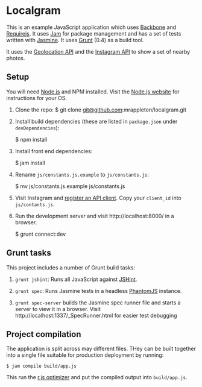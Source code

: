 # Localgram

This is an example JavaScript application which uses [Backbone][backbone] and
[Requirejs][requirejs]. It uses [Jam][jam] for package management and has a
set of tests written with [Jasmine][jasmine]. It uses [Grunt][] (0.4) as a
build tool.

It uses the [Geolocation API][geolocation] and the
[Instagram API][instagram-api] to show a set of nearby photos.

## Setup

You will need [Node.js][node] and NPM installed. Visit the
[Node.js website][node] for instructions for your OS.

1. Clone the repo:
    $ git clone git@github.com:mrappleton/localgram.git

2. Install build dependencies (these are listed in `package.json` under
`devDependencies`):

    $ npm install

3. Install front end dependencies:

    $ jam install

4. Rename `js/constants.js.example` to `js/constants.js`:

    $ mv js/constants.js.example js/constants.js

5. Visit Instagram and [register an API client][instagram-register]. Copy your
`client_id` into `js/contants.js`.

6. Run the development server and visit http://localhost:8000/ in a browser.

    $ grunt connect:dev

## Grunt tasks

This project includes a number of Grunt build tasks:

1. `grunt jshint`: Runs all JavaScript against [JSHint][jshint].

2. `grunt spec`: Runs Jasmine tests in a headless [PhantomJS][phantomjs]
instance.

3. `grunt spec-server` builds the Jasmine spec runner file and starts a server to view it in a browser. Visit http://localhost:1337/_SpecRunner.html for
easier test debugging

## Project compilation

The application is split across may different files. THey can be built together
into a single file suitable for production deployment by running:

    $ jam compile build/app.js

This run the [r.js optimizer][rjs] and put the compiled output into
`build/app.js`.

[backbone]: http://backbonejs.org/
[requirejs]: http://requirejs.org/
[jam]: http://jamjs.org/
[jasmine]: http://pivotal.github.com/jasmine/
[grunt]: http://gruntjs.com/
[geolocation]: http://dev.w3.org/geo/api/spec-source.html
[instagram-api]: http://instagram.com/developer/
[node]: http://nodejs.org/
[npm]: https://npmjs.org/
[instagram-register]: http://instagram.com/developer/clients/manage/
[jshint]: http://www.jshint.com/
[phantomjs]: http://phantomjs.org/
[rjs]: http://requirejs.org/docs/optimization.html